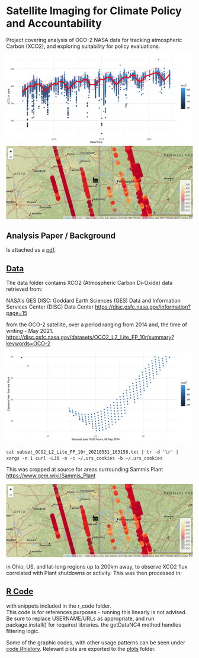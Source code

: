 # Satellite Imaging for Climate Policy and Accountability
Project covering analysis of OCO-2 NASA data for tracking atmospheric Carbon (XCO2),
and exploring suitability for policy evaluations.

![Measured Emissions](r_code/plots/full_plot.png)
![Sammis Plant](r_code/plots/sammis.png)

## Analysis Paper / Background
Is attached as a [pdf](Analysis.pdf).

## [Data](data/)
The data folder contains XCO2 (Atmospheric Carbon Di-Oxide) data retrieved from:

NASA's GES DISC:
Goddard Earth Sciences (GES) Data and Information Services Center (DISC) Data Center
https://disc.gsfc.nasa.gov/information?page=15

from the OCO-2 satellite, over a period ranging from 2014 and, the time of writing - May 2021.
https://disc.gsfc.nasa.gov/datasets/OCO2_L2_Lite_FP_10r/summary?keywords=OCO-2

![OCO2 Flyby](r_code/plots/a_flyby.png)

```cat subset_OCO2_L2_Lite_FP_10r_20210531_163158.txt | tr -d '\r' | xargs -n 1 curl -LJO -n -c ~/.urs_cookies -b ~/.urs_cookies```


This was cropped at source for areas surrounding Sammis Plant 
https://www.gem.wiki/Sammis_Plant 

![Sammis Plant](r_code/plots/sammis.png)

in Ohio, US, and lat-long regions up to 200km away, to observe XCO2 flux correlated with Plant 
shutdowns or activity. This was then processed in:

## [R Code](r_code/code.R)
with snippets included in the r_code folder.  
This code is for references purposes - running this linearly is not advised.
Be sure to replace USERNAME/URLs as appropriate, and run package.install() for required libraries.
the getDataNC4 method handles filtering logic.

Some of the graphic codes, with other usage patterns can be seen 
under [code.Rhistory](r_code/code.Rhistory). 
Relevant plots are exported to the [plots](r_code/plots/) folder.


